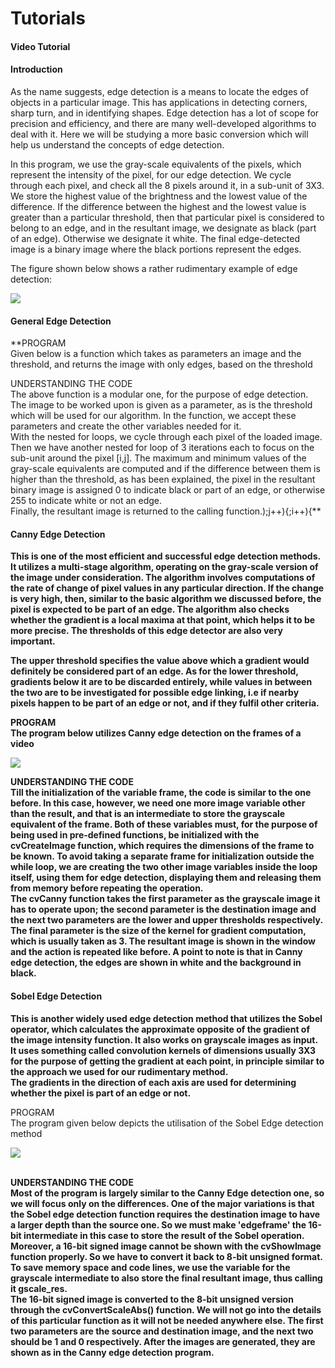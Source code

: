 # Tutorials

#### Video Tutorial

#### Introduction

As the name suggests, edge detection is a means to locate the edges of objects in a particular image. This has applications in detecting corners, sharp turn, and in identifying shapes. Edge detection has a lot of scope for precision and efficiency, and there are many well-developed algorithms to deal with it. Here we will be studying a more basic conversion which will help us understand the concepts of edge detection.

In this program, we use the gray-scale equivalents of the pixels, which represent the intensity of the pixel, for our edge detection. We cycle through each pixel, and check all the 8 pixels around it, in a sub-unit of 3X3. We store the highest value of the brightness and the lowest value of the difference. If the difference between the highest and the lowest value is greater than a particular threshold, then that particular pixel is considered to belong to an edge, and in the resultant image, we designate as black (part of an edge). Otherwise we designate it white. The final edge-detected image is a binary image where the black portions represent the edges.

The figure shown below shows a rather rudimentary example of edge detection:

**![][1]**

#### General Edge Detection

**PROGRAM  
Given below is a function which takes as parameters an image and the threshold, and returns the image with only edges, based on the threshold  
  
UNDERSTANDING THE CODE  
The above function is a modular one, for the purpose of edge detection. The image to be worked upon is given as a parameter, as is the threshold which will be used for our algorithm. In the function, we accept these parameters and create the other variables needed for it.  
With the nested for loops, we cycle through each pixel of the loaded image. Then we have another nested for loop of 3 iterations each to focus on the sub-unit around the pixel [i,j]. The maximum and minimum values of the gray-scale equivalents are computed and if the difference between them is higher than the threshold, as has been explained, the pixel in the resultant binary image is assigned 0 to indicate black or part of an edge, or otherwise 255 to indicate white or not an edge.  
Finally, the resultant image is returned to the calling function.);j++){;i++){**

#### Canny Edge Detection

**This is one of the most efficient and successful edge detection methods. It utilizes a multi-stage algorithm, operating on the gray-scale version of the image under consideration. The algorithm involves computations of the rate of change of pixel values in any particular direction. If the change is very high, then, similar to the basic algorithm we discussed before, the pixel is expected to be part of an edge. The algorithm also checks whether the gradient is a local maxima at that point, which helps it to be more precise. The thresholds of this edge detector are also very important.**

**The upper threshold specifies the value above which a gradient would definitely be considered part of an edge. As for the lower threshold, gradients below it are to be discarded entirely, while values in between the two are to be investigated for possible edge linking, i.e if nearby pixels happen to be part of an edge or not, and if they fulfil other criteria.**

**PROGRAM  
The program below utilizes Canny edge detection on the frames of a video**

  
**![][2]**

**UNDERSTANDING THE CODE  
Till the initialization of the variable frame, the code is similar to the one before. In this case, however, we need one more image variable other than the result, and that is an intermediate to store the grayscale equivalent of the frame. Both of these variables must, for the purpose of being used in pre-defined functions, be initialized with the cvCreateImage function, which requires the dimensions of the frame to be known. To avoid taking a separate frame for initialization outside the while loop, we are creating the two other image variables inside the loop itself, using them for edge detection, displaying them and releasing them from memory before repeating the operation.  
The cvCanny function takes the first parameter as the grayscale image it has to operate upon; the second parameter is the destination image and the next two parameters are the lower and upper thresholds respectively. The final parameter is the size of the kernel for gradient computation, which is usually taken as 3. The resultant image is shown in the window and the action is repeated like before. A point to note is that in Canny edge detection, the edges are shown in white and the background in black.**

#### Sobel Edge Detection

**This is another widely used edge detection method that utilizes the Sobel operator, which calculates the approximate opposite of the gradient of the image intensity function. It also works on grayscale images as input. It uses something called convolution kernels of dimensions usually 3X3 for the purpose of getting the gradient at each point, in principle similar to the approach we used for our rudimentary method.  
The gradients in the direction of each axis are used for determining whether the pixel is part of an edge or not.**

PROGRAM  
The program given below depicts the utilisation of the Sobel Edge detection method

**![][3]**  
 

  
**UNDERSTANDING THE CODE  
Most of the program is largely similar to the Canny Edge detection one, so we will focus only on the differences. One of the major variations is that the Sobel edge detection function requires the destination image to have a larger depth than the source one. So we must make 'edgeframe' the 16-bit intermediate in this case to store the result of the Sobel operation. Moreover, a 16-bit signed image cannot be shown with the cvShowImage function properly. So we have to convert it back to 8-bit unsigned format. To save memory space and code lines, we use the variable for the grayscale intermediate to also store the final resultant image, thus calling it gscale_res.  
The 16-bit signed image is converted to the 8-bit unsigned version through the cvConvertScaleAbs() function. We will not go into the details of this particular function as it will not be needed anywhere else. The first two parameters are the source and destination image, and the next two should be 1 and 0 respectively. After the images are generated, they are shown as in the Canny edge detection program.**

[1]: https://lh3.googleusercontent.com/fhWLv6zrRpACJFF20DaXAqaI-VdBJHhDqF-W8MDsAKQA_gPc9l86w8PILPSZu57WSiqjn5jn9ZwRstHV71W50WYOxCeK_yuT_qzTtTalIbXlM0-2pAY
[2]: https://lh5.googleusercontent.com/h0nIiOA0PIMZ31nXxqsowFqmP5I1LkuDOde9hcIdaXatn-pIJS5UEyYOu3lMEXfwb42mL67rWdbllUGx70l9qpEVi68NKMraNQTfFQZOh80SXFg6wv0
[3]: https://lh6.googleusercontent.com/EcA-RQzHk0VOhVd-JTwV5_T5Ss_fseNZ-nbE8vwTav9PjVaEdyeHOISP-qEb_h5vobin2-qFEznJ6O_i8JYTXeVlLRH7wuQQn6DESiGtPc5y0US4Dt8
